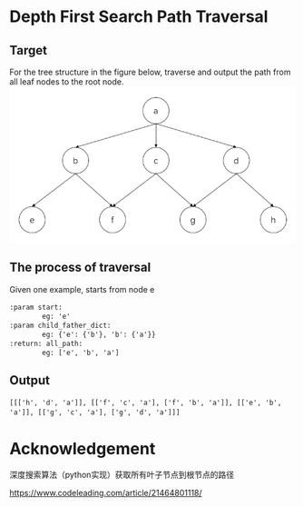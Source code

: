 # Depth First Search Path Traversal
## Target
For the tree structure in the figure below, traverse and output the path from all leaf nodes to the root node.
<img src="tree_structure.PNG" width="600" />

## The process of traversal
Given one example, starts from node e

    :param start:
            eg: 'e'
    :param child_father_dict:
            eg: {'e': {'b'}, 'b': {'a'}}
    :return: all_path:
            eg: ['e', 'b', 'a']

## Output
`[[['h', 'd', 'a']], [['f', 'c', 'a'], ['f', 'b', 'a']], [['e', 'b', 'a']], [['g', 'c', 'a'], ['g', 'd', 'a']]]`

# Acknowledgement
深度搜索算法（python实现）获取所有叶子节点到根节点的路径

https://www.codeleading.com/article/21464801118/
